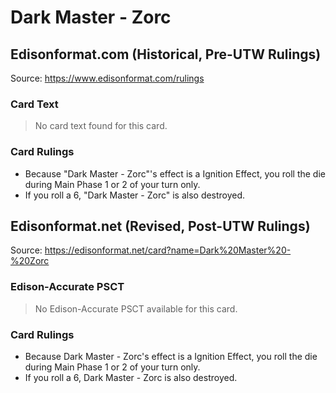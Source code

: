 # Dark Master - Zorc

## Edisonformat.com (Historical, Pre-UTW Rulings)

Source: https://www.edisonformat.com/rulings

### Card Text

> No card text found for this card.

### Card Rulings

*   Because "Dark Master - Zorc"'s effect is a Ignition Effect, you roll the die during Main Phase 1 or 2 of your turn only.
*   If you roll a 6, "Dark Master - Zorc" is also destroyed.

## Edisonformat.net (Revised, Post-UTW Rulings)

Source: https://edisonformat.net/card?name=Dark%20Master%20-%20Zorc

### Edison-Accurate PSCT

> No Edison-Accurate PSCT available for this card.

### Card Rulings

*   Because Dark Master - Zorc's effect is a Ignition Effect, you roll the die during Main Phase 1 or 2 of your turn only.
*   If you roll a 6, Dark Master - Zorc is also destroyed.
            